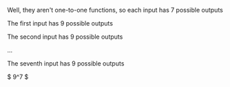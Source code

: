 Well, they aren't one-to-one functions, so each input has 7 possible outputs

The first input has 9 possible outputs

The second input has 9 possible outputs

...

The seventh input has 9 possible outputs

$ 9^7 $
